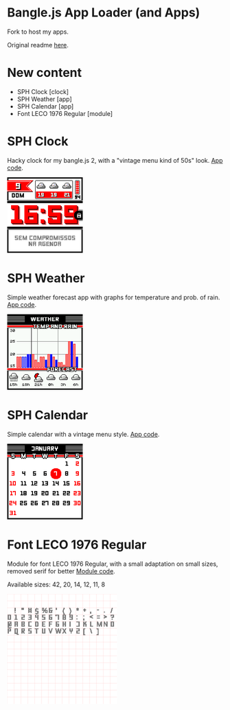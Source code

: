 Bangle.js App Loader (and Apps)
================================
Fork to host my apps.

Original readme [here](README_ORIGINAL.md).

New content
===
- SPH Clock [clock]
- SPH Weather [app]
- SPH Calendar [app]
- Font LECO 1976 Regular [module]

# SPH Clock

Hacky clock for my bangle.js 2, with a "vintage menu kind of 50s" look. [App code](apps/sphclock).

![Screenshot](apps/sphclock/screenshot.png)

# SPH Weather

Simple weather forecast app with graphs for temperature and prob. of rain. [App code](apps/sphweather).

![Screenshot](apps/sphweather/screenshot.png)

# SPH Calendar

Simple calendar with a vintage menu style. [App code](apps/sphcalendar).

![Screenshot](apps/sphcalendar/screenshot.png)

# Font LECO 1976 Regular

Module for font LECO 1976 Regular, with a small adaptation on small sizes, removed serif for better  [Module code](modules/FontLECO1976Regular.js).

Available sizes: 42, 20, 14, 12, 11, 8

![Screenshot](modules/FontLECO1976Regular.png)
